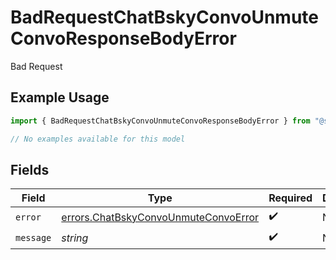 # BadRequestChatBskyConvoUnmuteConvoResponseBodyError

Bad Request

## Example Usage

```typescript
import { BadRequestChatBskyConvoUnmuteConvoResponseBodyError } from "@speakeasy-sdks/bluesky/models/errors";

// No examples available for this model
```

## Fields

| Field                                                                                        | Type                                                                                         | Required                                                                                     | Description                                                                                  |
| -------------------------------------------------------------------------------------------- | -------------------------------------------------------------------------------------------- | -------------------------------------------------------------------------------------------- | -------------------------------------------------------------------------------------------- |
| `error`                                                                                      | [errors.ChatBskyConvoUnmuteConvoError](../../models/errors/chatbskyconvounmuteconvoerror.md) | :heavy_check_mark:                                                                           | N/A                                                                                          |
| `message`                                                                                    | *string*                                                                                     | :heavy_check_mark:                                                                           | N/A                                                                                          |
